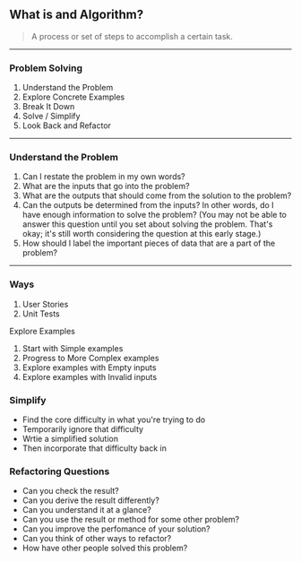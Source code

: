 ## What is and Algorithm?
> A process or set of steps to accomplish a certain task.
---
### Problem Solving
1. Understand the Problem
2. Explore Concrete Examples
3. Break It Down
4. Solve / Simplify
5. Look Back and Refactor
---
### Understand the Problem
1. Can I restate the problem in my own words?
2. What are the inputs that go into the problem?
3. What are the outputs that should come from the solution to the problem?
4. Can the outputs be determined from the inputs? In other words, do I have enough information to solve the problem? (You may not be able to answer this question until you set about solving the problem. That's okay; it's still worth considering the question at this early stage.)
5. How should I label the important pieces of data that are a part of the problem?
---
### Ways
1. User Stories
2. Unit Tests

Explore Examples
1. Start with Simple examples
2. Progress to More Complex examples
3. Explore examples with Empty inputs
4. Explore examples with Invalid inputs

### Simplify
- Find the core difficulty in what you're trying to do
- Temporarily ignore that difficulty
- Wrtie a simplified solution
- Then incorporate that difficulty back in

### Refactoring Questions
- Can you check the result?
- Can you derive the result differently?
- Can you understand it at a glance?
- Can you use the result or method for some other problem?
- Can you improve the perfomance of your solution?
- Can you think of other ways to refactor?
- How have other people solved this problem?
